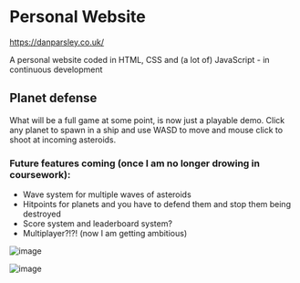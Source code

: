 # Personal Website
https://danparsley.co.uk/ 

A personal website coded in HTML, CSS and (a lot of) JavaScript - in continuous development

## Planet defense

What will be a full game at some point, is now just a playable demo. Click any planet to spawn in a ship and use WASD to move and mouse click to shoot at incoming asteroids.

### Future features coming (once I am no longer drowing in coursework):
- Wave system for multiple waves of asteroids
- Hitpoints for planets and you have to defend them and stop them being destroyed
- Score system and leaderboard system?
- Multiplayer?!?! (now I am getting ambitious)

![image](https://user-images.githubusercontent.com/117474143/228104126-80d10f7e-8bbd-4f15-9c07-f399fb712023.png)


![image](https://user-images.githubusercontent.com/117474143/228104018-511508ed-0eff-4723-b6c5-a1de9f507dc9.png)
